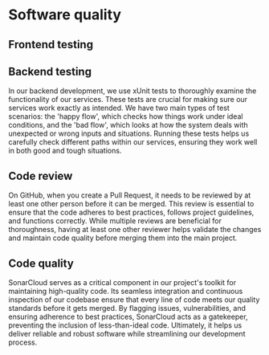 # Software quality

## Frontend testing

## Backend testing

In our backend development, we use xUnit tests to thoroughly examine the functionality of our services. These tests are crucial for making sure our services work exactly as intended. We have two main types of test scenarios: the 'happy flow', which checks how things work under ideal conditions, and the 'bad flow', which looks at how the system deals with unexpected or wrong inputs and situations. Running these tests helps us carefully check different paths within our services, ensuring they work well in both good and tough situations.

## Code review

On GitHub, when you create a Pull Request, it needs to be reviewed by at least one other person before it can be merged. This review is essential to ensure that the code adheres to best practices, follows project guidelines, and functions correctly. While multiple reviews are beneficial for thoroughness, having at least one other reviewer helps validate the changes and maintain code quality before merging them into the main project.

## Code quality

SonarCloud serves as a critical component in our project's toolkit for maintaining high-quality code. Its seamless integration and continuous inspection of our codebase ensure that every line of code meets our quality standards before it gets merged. By flagging issues, vulnerabilities, and ensuring adherence to best practices, SonarCloud acts as a gatekeeper, preventing the inclusion of less-than-ideal code. Ultimately, it helps us deliver reliable and robust software while streamlining our development process.
